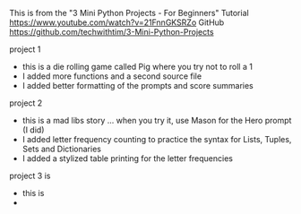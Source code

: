 This is from the "3 Mini Python Projects - For Beginners" 
  Tutorial https://www.youtube.com/watch?v=21FnnGKSRZo
  GitHub   https://github.com/techwithtim/3-Mini-Python-Projects

project 1
  - this is a die rolling game called Pig where you try not to roll a 1
  - I added more functions and a second source file
  - I added better formatting of the prompts and score summaries


project 2
  - this  is a mad libs story  ... when you try it, use Mason for the Hero prompt (I did) 
  - I added letter frequency counting to practice the syntax for Lists, Tuples, Sets and Dictionaries 
  - I added a stylized table printing for the letter frequencies

project 3 is 
  - this is
  - 
